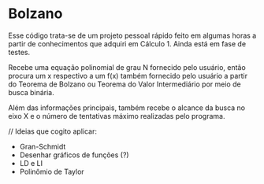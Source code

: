 # Bolzano

Esse código trata-se de um projeto pessoal rápido feito em algumas horas a partir de conhecimentos que adquiri em Cálculo 1. Ainda está em fase de testes.

Recebe uma equação polinomial de grau N fornecido pelo usuário, então procura um x respectivo a um f(x) também fornecido pelo usuário a partir do Teorema de Bolzano ou Teorema do Valor Intermediário por meio de busca binária.

Além das informações principais, também recebe o alcance da busca no eixo X e o número de tentativas máximo realizadas pelo programa.

// Ideias que cogito aplicar:
- Gran-Schmidt
- Desenhar gráficos de funções (?)
- LD e LI
- Polinômio de Taylor
